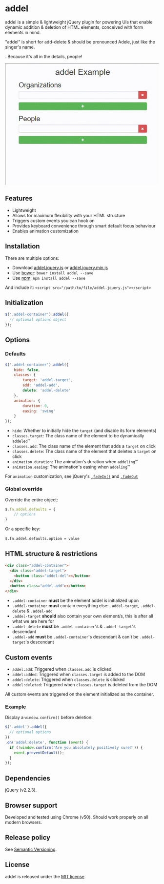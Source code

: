 # addel

addel is a simple & lightweight jQuery plugin for powering UIs that enable dynamic addition & deletion of HTML elements, conceived with form elements in mind.

"addel" is short for add-delete & should be pronounced Adele, just like the singer's name.

..Because it's all in the details, people!

![addel Example](demo.gif)

## Features
- Lightweight
- Allows for maximum flexibility with your HTML structure
- Triggers custom events you can hook on
- Provides keyboard convenience through smart default focus behaviour
- Enables animation customization

## Installation
There are multiple options:

- Download [addel.jquery.js](addel.jquery.js) or [addel.jquery.min.js](addel.jquery.min.js)
- Use [bower](http://bower.io/): `bower install addel --save`
- Use [npm](https://www.npmjs.com/): `npm install addel --save`

And include it:
`<script src="/path/to/file/addel.jquery.js"></script>`

## Initialization

```javascript
$('.addel-container').addel({
  // optional options object
});
```

## Options

### Defaults

```javascript
$('.addel-container').addel({
    hide: false,
    classes: {
        target: 'addel-target',
        add: 'addel-add',
        delete: 'addel-delete'
    },
    animation: {
        duration: 0,
        easing: 'swing'
    }
});
```

* `hide`: Whether to initially hide the `target` (and disable its form elements)
* `classes.target`: The class name of the element to be dynamically `addeled`™
* `classes.add`: The class name of the element that adds a `target` on click
* `classes.delete`: The class name of the element that deletes a `target` on click
* `animation.duration`: The animation's duration when `addeling`™
* `animation.easing`: The animation's easing when `addeling`™

For `animation` customization, see jQuery's [`.fadeIn()`](http://api.jquery.com/fadein/) and [`.fadeOut`](http://api.jquery.com/fadeout/)

### Global override
Override the entire object:
```javascript
$.fn.addel.defaults = {
    // options
}
```

Or a specific key:

`$.fn.addel.defaults.option = value`

## HTML structure & restrictions

```html
<div class="addel-container">
  <div class="addel-target">
    <button class="addel-del"></button>
  </div>
  <button class="addel-add"></button>
</div>
```

* `.addel-container` **must** be the element addel is initialized upon
* `.addel-container` **must** contain everything else: `.addel-target`, `.addel-delete` & `.addel-add`
* `.addel-target` **should** also contain your own element/s, this is after all what we are here for
* `.addel-delete` **must** be `.addel-container`'s & `.addel-target`'s descendant
* `.addel-add` **must** be `.addel-container`'s descendant & can't be `.addel-target`'s descendant

## Custom events
- `addel:add`: Triggered when `classes.add` is clicked
- `addel:added`: Triggered when `classes.target` is added to the DOM
- `addel:delete`: Triggered when `classes.delete` is clicked
- `addel:deleted`: Triggered when `classes.target` is deleted from the DOM

All custom events are triggered on the element initialized as the container.

### Example
Display a `window.confirm()` before deletion:
```javascript
$('.addel').addel({
  // optional options
})
.on('addel:delete', function (event) {
  if (!window.confirm('Are you absolutely positively sure?')) {
    event.preventDefault();
  }
});
````

## Dependencies

jQuery (v2.2.3).


## Browser support

Developed and tested using Chrome (v50). Should work properly on all modern browsers.

## Release policy
See [Semantic Versioning](http://semver.org/).

## License

addel is released under the [MIT license](https://github.com/legshooter/addel/blob/master/LICENSE).
